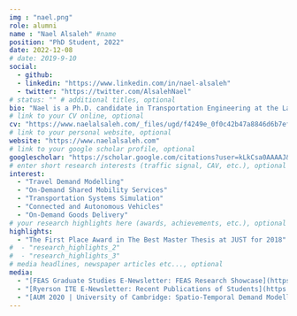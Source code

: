 ```yaml
---
img : "nael.png"
role: alumni
name : "Nael Alsaleh" #name
position: "PhD Student, 2022" 
date: 2022-12-08
# date: 2019-9-10
social: 
  - github:
  - linkedin: "https://www.linkedin.com/in/nael-alsaleh"
  - twitter: "https://twitter.com/AlsalehNael"
# status: "" # additional titles, optional
bio: "Nael is a Ph.D. candidate in Transportation Engineering at the Laboratory of Innovations in Transportation (LiTrans), Ryerson University, Canada. He is the President of Ryerson Institute of Transportation Engineers (RITE) for the 2021-2022 academic year. Nael received his B.Sc. in Civil Engineering in 2015 and M.Sc. in Transportation Engineering in 2017, both from Jordan University of Science and Technology (JUST), Jordan. He started his Ph.D. in September 2019 under the supervision of Dr. Bilal Farooq and his research focuses on travel demand modelling for Shared On-Demand Mobility Services."
# link to your CV online, optional
cv: "https://www.naelalsaleh.com/_files/ugd/f4249e_0f0c42b47a8846d6b7efd2b3356dc96b.pdf" 
# link to your personal website, optional
website: "https://www.naelalsaleh.com" 
# link to your google scholar profile, optional
googlescholar: "https://scholar.google.com/citations?user=kLkCsa0AAAAJ&hl=en&oi=ao" 
# enter short research interests (traffic signal, CAV, etc.), optional
interest: 
  - "Travel Demand Modelling"
  - "On-Demand Shared Mobility Services"
  - "Transportation Systems Simulation"
  - "Connected and Autonomous Vehicles"
  - "On-Demand Goods Delivery"
# your research highlights here (awards, achievements, etc.), optional
highlights: 
  - "The First Place Award in The Best Master Thesis at JUST for 2018"
#  - "research_highlights_2"
#  - "research_highlights_3" 
# media headlines, newspaper articles etc..., optional
media: 
  - "[FEAS Graduate Studies E-Newsletter: FEAS Research Showcase](https://mailchi.mp/087aae242858/feas-grad-enewsletter-free-yoga-event-contests-more?e=d7dd66fd13)"
  - "[Ryerson ITE E-Newsletter: Recent Publications of Students](https://drive.google.com/drive/folders/14AawRmO4nz5UcOHxGyzcoQ0BoMTmicUa)"
  - "[AUM 2020 | University of Cambridge: Spatio-Temporal Demand Modelling for On-Demand Transit Services](https://www.youtube.com/watch?v=Vd_H7G67r_I&t=2923s)"
---
```

